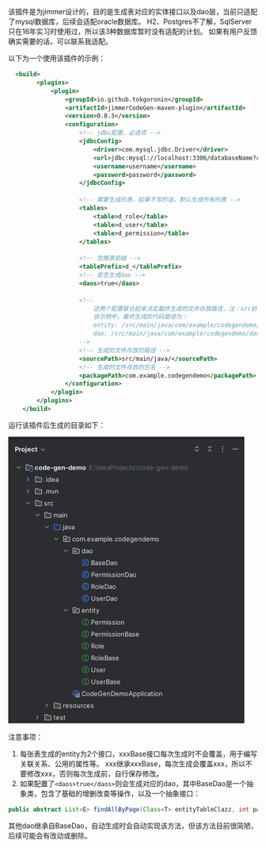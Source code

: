该插件是为jimmer设计的，目的是生成表对应的实体接口以及dao层，当前只适配了mysql数据库，后续会适配oracle数据库。
H2、Postgres不了解，SqlServer只在16年实习时使用过，所以该3种数据库暂时没有适配的计划。
如果有用户反馈确实需要的话，可以联系我适配。

以下为一个使用该插件的示例：

```xml
  <build>
        <plugins>
            <plugin>
                <groupId>io.github.tokgoronin</groupId>
                <artifactId>jimmerCodeGen-maven-plugin</artifactId>
                <version>0.0.3</version>
                <configuration>
                    <!-- jdbc配置，必选项 -->
                    <jdbcConfig>
                        <driver>com.mysql.jdbc.Driver</driver>
                        <url>jdbc:mysql://localhost:3306/databaseName?characterEncoding=utf-8&amp;useSSL=false&amp;allowMultiQueries=true</url>
                        <username>username</username>
                        <password>password</password>
                    </jdbcConfig>
                    
                    <!-- 需要生成的表，如果不写的话，默认生成所有的表 -->
                    <tables>
                        <table>d_role</table>
                        <table>d_user</table>
                        <table>d_permission</table>
                    </tables>

                    <!-- 忽略表前缀 -->
                    <tablePrefix>d_</tablePrefix>
                    <!-- 是否生成dao -->
                    <daos>true</daos>
                    
                    <!-- 
                        这两个配置联合起来决定最终生成的文件存放路径，注：src前不要加/
                        该示例中，最终生成的代码路径为：
                        entity: /src/main/java/com/example/codegendemo/entity
                        dao: /src/main/java/com/example/codegendemo/dao
                    -->
                    <!-- 生成的文件存放的路径 -->
                    <sourcePath>src/main/java/</sourcePath>
                    <!-- 生成的文件存放的包名 -->
                    <packagePath>com.example.codegendemo</packagePath>
                </configuration>
            </plugin>
        </plugins>
    </build>

```
运行该插件后生成的目录如下：

![img.png](img.png)

注意事项：

1. 每张表生成的entity为2个接口，xxxBase接口每次生成时不会覆盖，用于编写关联关系、公用的属性等。
xxx继承xxxBase，每次生成会覆盖xxx，所以不要修改xxx，否则每次生成前，自行保存修改。
2. 如果配置了`<daos>true</daos>`则会生成对应的dao，其中BaseDao是一个抽象类，包含了基础的增删改查等操作，以及一个抽象接口：
``` java
public abstract List<E> findAllByPage(Class<T> entityTableClazz, int page, int size);
```
其他dao继承自BaseDao，自动生成时会自动实现该方法，但该方法目前很简陋，后续可能会有改动或删除。